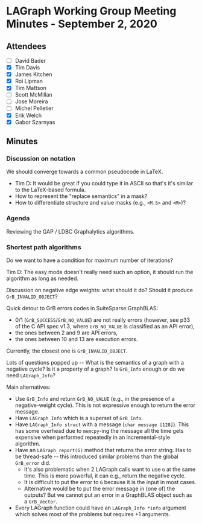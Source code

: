 # LAGraph Working Group Meeting Minutes - September 2, 2020

## Attendees
- [ ] David Bader
- [X] Tim Davis
- [X] James Kitchen
- [X] Roi Lipman
- [X] Tim Mattson
- [ ] Scott McMillan
- [ ] Jose Moreira
- [ ] Michel Pelletier
- [X] Erik Welch
- [X] Gabor Szarnyas

## Minutes

### Discussion on notation

We should converge towards a common pseudocode in LaTeX.
* Tim D: It would be great if you could type it in ASCII so that's it's similar to the LaTeX-based formula.
* How to represent the "replace semantics" in a mask?
* How to differentiate structure and value masks (e.g., `<M.S>` and `<M>`)?

### Agenda

Reviewing the GAP / LDBC Graphalytics algorithms.

### Shortest path algorithms

Do we want to have a condition for maximum number of iterations?

Tim D: The easy mode doesn't really need such an option, it should run the algorithm as long as needed.

Discussion on negative edge weights: what should it do? Should it produce `GrB_INVALID_OBJECT`?

Quick detour to GrB errors codes in SuiteSparse:GraphBLAS:
* 0/1 (`GrB_SUCCESS`/`GrB_NO_VALUE`) are not really errors (however, see p33 of the C API spec v1.3, where `GrB_NO_VALUE` is classified as an API error),
* the ones between 2 and 9 are API errors,
* the ones between 10 and 13 are execution errors.

Currently, the closest one is `GrB_INVALID_OBJECT`.

Lots of questions popped up -- What is the semantics of a graph with a negative cycle? Is it a property of a graph? Is `GrB_Info` enough or do we need `LAGraph_Info`?

Main alternatives:

* Use `GrB_Info` and return `GrB_NO_VALUE` (e.g., in the presence of a negative-weight cycle). This is not expressive enough to return the error message.
* Have `LAGraph_Info` which is a superset of `GrB_Info`.
* Have `LAGraph_Info struct` with a message (`char message [128]`). This has some overhead due to `memcpy`-ing the message all the time gets expensive when performed repeatedly in an incremental-style algorithm.
* Have an `LAGraph_report(G)` method that returns the error string. Has to be thread-safe -- this introduced similar problems than the global `GrB_error` did.
  * It's also problematic when 2 LAGraph calls want to use `G` at the same time. This is more powerful, it can e.g., return the negative cycle.
  * It is difficult to put the error to `G` because it is the input in most cases.
  * Alternative would be to put the error message in (one of) the outputs? But we cannot put an error in a GraphBLAS object such as a `GrB_Vector`.
* Every LAGraph function could have an `LAGraph_Info *info` argument which solves most of the problems but requires +1 arguments.
